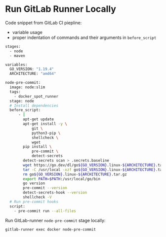 # Run GitLab Runner Locally

Code snippet from GitLab CI piepline:
- variable usage
- proper indentation of commands and their arguments in `before_script`

```bash
stages:
  - node
  - maven

variables:
  GO_VERSION: "1.19.4"
  ARCHITECTURE: "amd64"

node-pre-commit:
  image: node:slim
  tags:
    - docker_spot_runner
  stage: node
  # Install dependencies
  before_script:
      - |
        apt-get update
        apt-get install -y \
            git \
            python3-pip \
            shellcheck \
            wget
        pip install \
            pre-commit \
            detect-secrets
        detect-secrets scan > .secrets.baseline
        wget https://go.dev/dl/go${GO_VERSION}.linux-${ARCHITECTURE}.tar.gz
        tar -C /usr/local -xzf go${GO_VERSION}.linux-${ARCHITECTURE}.tar.gz
        rm go${GO_VERSION}.linux-${ARCHITECTURE}.tar.gz
        export PATH=$PATH:/usr/local/go/bin
        go version
        pre-commit --version
        detect-secrets-hook --version
        shellcheck -V
  # Run pre-commit hooks
  script:
    - pre-commit run --all-files
```

Run GitLab-runner `node-pre-commit` stage locally:

```bash
gitlab-runner exec docker node-pre-commit
```